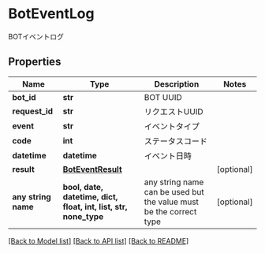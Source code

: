# BotEventLog

BOTイベントログ

## Properties
Name | Type | Description | Notes
------------ | ------------- | ------------- | -------------
**bot_id** | **str** | BOT UUID | 
**request_id** | **str** | リクエストUUID | 
**event** | **str** | イベントタイプ | 
**code** | **int** | ステータスコード | 
**datetime** | **datetime** | イベント日時 | 
**result** | [**BotEventResult**](BotEventResult.md) |  | [optional] 
**any string name** | **bool, date, datetime, dict, float, int, list, str, none_type** | any string name can be used but the value must be the correct type | [optional]

[[Back to Model list]](../README.md#documentation-for-models) [[Back to API list]](../README.md#documentation-for-api-endpoints) [[Back to README]](../README.md)


